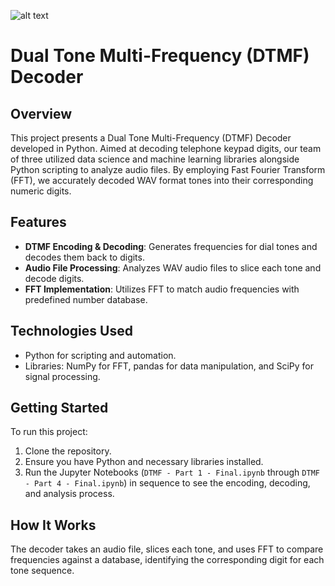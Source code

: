 ![alt text](https://github.com/Dhruvbam/Dual-Tone-Multi-Frequency-Decoder/blob/main/dtmf.jpg)
# Dual Tone Multi-Frequency (DTMF) Decoder

## Overview
This project presents a Dual Tone Multi-Frequency (DTMF) Decoder developed in Python. Aimed at decoding telephone keypad digits, our team of three utilized data science and machine learning libraries alongside Python scripting to analyze audio files. By employing Fast Fourier Transform (FFT), we accurately decoded WAV format tones into their corresponding numeric digits.

## Features
- **DTMF Encoding & Decoding**: Generates frequencies for dial tones and decodes them back to digits.
- **Audio File Processing**: Analyzes WAV audio files to slice each tone and decode digits.
- **FFT Implementation**: Utilizes FFT to match audio frequencies with predefined number database.

## Technologies Used
- Python for scripting and automation.
- Libraries: NumPy for FFT, pandas for data manipulation, and SciPy for signal processing.

## Getting Started
To run this project:
1. Clone the repository.
2. Ensure you have Python and necessary libraries installed.
3. Run the Jupyter Notebooks (`DTMF - Part 1 - Final.ipynb` through `DTMF - Part 4 - Final.ipynb`) in sequence to see the encoding, decoding, and analysis process.

## How It Works
The decoder takes an audio file, slices each tone, and uses FFT to compare frequencies against a database, identifying the corresponding digit for each tone sequence.
